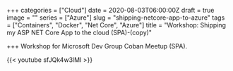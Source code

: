 +++
categories = ["Cloud"]
date = 2020-08-03T06:00:00Z
draft = true
image = ""
series = ["Azure"]
slug = "shipping-netcore-app-to-azure"
tags = ["Containers", "Docker", "Net Core", "Azure"]
title = "Workshop: Shipping my ASP NET Core App to the cloud (SPA)-(copy)"

+++
Workshop for Microsoft Dev Group Coban Meetup (SPA).

{{< youtube sfJQk4w3lMI >}}